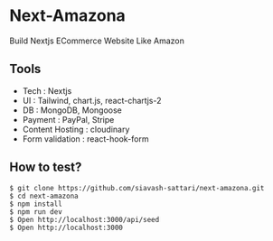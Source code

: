 # Next-Amazona

Build Nextjs ECommerce Website Like Amazon

## Tools

- Tech : Nextjs
- UI : Tailwind, chart.js, react-chartjs-2
- DB : MongoDB, Mongoose
- Payment : PayPal, Stripe
- Content Hosting : cloudinary
- Form validation : react-hook-form

## How to test?

``` 
$ git clone https://github.com/siavash-sattari/next-amazona.git
$ cd next-amazona
$ npm install
$ npm run dev
$ Open http://localhost:3000/api/seed
$ Open http://localhost:3000

```
